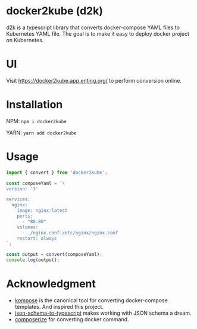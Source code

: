 # docker2kube (d2k)

d2k is a typescript library that converts docker-compose YAML files to Kubernetes YAML file. The goal is to make it easy to deploy docker project on Kubernetes.

# UI
Visit https://docker2kube.app.enting.org/ to perform conversion online.

# Installation
NPM: `npm i docker2kube`

YARN: `yarn add docker2kube`

# Usage
```javascript
import { convert } from 'docker2kube';

const composeYaml = `\
version: '3'

services:
  nginx:
    image: nginx:latest
    ports:
      - "80:80"
    volumes:
      - ./nginx.conf:/etc/nginx/nginx.conf
    restart: always
`;

const output = convert(composeYaml);
console.log(output);
```


# Acknowledgment

* [kompose](https://github.com/kubernetes/kompose) is the canonical tool for converting docker-compose templates. And inspired this project.
* [json-schema-to-typescript](https://github.com/bcherny/json-schema-to-typescript) makes working with JSON schema a dream.
* [composerize](https://github.com/magicmark/composerize) for converting docker command.
